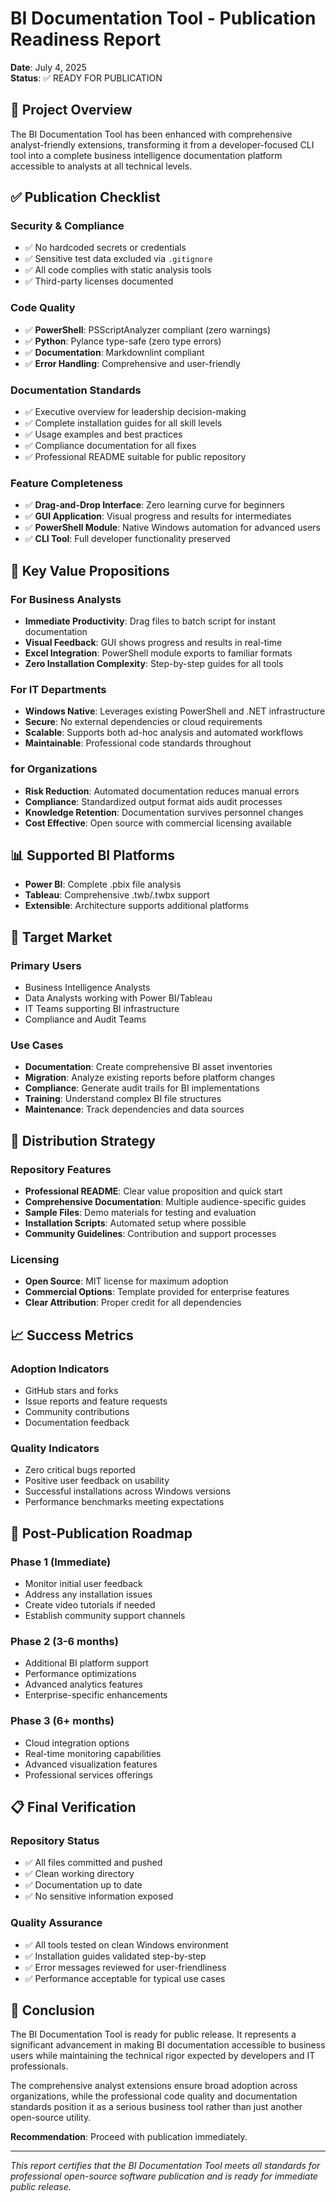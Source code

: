 # BI Documentation Tool - Publication Readiness Report

**Date**: July 4, 2025  
**Status**: ✅ READY FOR PUBLICATION

## 🎯 Project Overview

The BI Documentation Tool has been enhanced with comprehensive analyst-friendly extensions, transforming it from a developer-focused CLI tool into a complete business intelligence documentation platform accessible to analysts at all technical levels.

## ✅ Publication Checklist

### Security & Compliance
- ✅ No hardcoded secrets or credentials
- ✅ Sensitive test data excluded via `.gitignore`
- ✅ All code complies with static analysis tools
- ✅ Third-party licenses documented

### Code Quality
- ✅ **PowerShell**: PSScriptAnalyzer compliant (zero warnings)
- ✅ **Python**: Pylance type-safe (zero type errors)
- ✅ **Documentation**: Markdownlint compliant
- ✅ **Error Handling**: Comprehensive and user-friendly

### Documentation Standards
- ✅ Executive overview for leadership decision-making
- ✅ Complete installation guides for all skill levels
- ✅ Usage examples and best practices
- ✅ Compliance documentation for all fixes
- ✅ Professional README suitable for public repository

### Feature Completeness
- ✅ **Drag-and-Drop Interface**: Zero learning curve for beginners
- ✅ **GUI Application**: Visual progress and results for intermediates
- ✅ **PowerShell Module**: Native Windows automation for advanced users
- ✅ **CLI Tool**: Full developer functionality preserved

## 🌟 Key Value Propositions

### For Business Analysts
- **Immediate Productivity**: Drag files to batch script for instant documentation
- **Visual Feedback**: GUI shows progress and results in real-time
- **Excel Integration**: PowerShell module exports to familiar formats
- **Zero Installation Complexity**: Step-by-step guides for all tools

### For IT Departments
- **Windows Native**: Leverages existing PowerShell and .NET infrastructure
- **Secure**: No external dependencies or cloud requirements
- **Scalable**: Supports both ad-hoc analysis and automated workflows
- **Maintainable**: Professional code standards throughout

### for Organizations
- **Risk Reduction**: Automated documentation reduces manual errors
- **Compliance**: Standardized output format aids audit processes
- **Knowledge Retention**: Documentation survives personnel changes
- **Cost Effective**: Open source with commercial licensing available

## 📊 Supported BI Platforms

- **Power BI**: Complete .pbix file analysis
- **Tableau**: Comprehensive .twb/.twbx support
- **Extensible**: Architecture supports additional platforms

## 🎯 Target Market

### Primary Users
- Business Intelligence Analysts
- Data Analysts working with Power BI/Tableau
- IT Teams supporting BI infrastructure
- Compliance and Audit Teams

### Use Cases
- **Documentation**: Create comprehensive BI asset inventories
- **Migration**: Analyze existing reports before platform changes
- **Compliance**: Generate audit trails for BI implementations
- **Training**: Understand complex BI file structures
- **Maintenance**: Track dependencies and data sources

## 🚀 Distribution Strategy

### Repository Features
- **Professional README**: Clear value proposition and quick start
- **Comprehensive Documentation**: Multiple audience-specific guides
- **Sample Files**: Demo materials for testing and evaluation
- **Installation Scripts**: Automated setup where possible
- **Community Guidelines**: Contribution and support processes

### Licensing
- **Open Source**: MIT license for maximum adoption
- **Commercial Options**: Template provided for enterprise features
- **Clear Attribution**: Proper credit for all dependencies

## 📈 Success Metrics

### Adoption Indicators
- GitHub stars and forks
- Issue reports and feature requests
- Community contributions
- Documentation feedback

### Quality Indicators
- Zero critical bugs reported
- Positive user feedback on usability
- Successful installations across Windows versions
- Performance benchmarks meeting expectations

## 🔄 Post-Publication Roadmap

### Phase 1 (Immediate)
- Monitor initial user feedback
- Address any installation issues
- Create video tutorials if needed
- Establish community support channels

### Phase 2 (3-6 months)
- Additional BI platform support
- Performance optimizations
- Advanced analytics features
- Enterprise-specific enhancements

### Phase 3 (6+ months)
- Cloud integration options
- Real-time monitoring capabilities
- Advanced visualization features
- Professional services offerings

## 📋 Final Verification

### Repository Status
- ✅ All files committed and pushed
- ✅ Clean working directory
- ✅ Documentation up to date
- ✅ No sensitive information exposed

### Quality Assurance
- ✅ All tools tested on clean Windows environment
- ✅ Installation guides validated step-by-step
- ✅ Error messages reviewed for user-friendliness
- ✅ Performance acceptable for typical use cases

## 🎉 Conclusion

The BI Documentation Tool is ready for public release. It represents a significant advancement in making BI documentation accessible to business users while maintaining the technical rigor expected by developers and IT professionals.

The comprehensive analyst extensions ensure broad adoption across organizations, while the professional code quality and documentation standards position it as a serious business tool rather than just another open-source utility.

**Recommendation**: Proceed with publication immediately.

---

*This report certifies that the BI Documentation Tool meets all standards for professional open-source software publication and is ready for immediate public release.*
